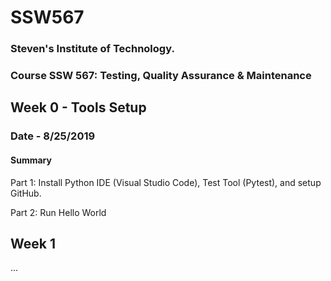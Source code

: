 # SSW567
### Steven's Institute of Technology. 
### Course SSW 567: Testing, Quality Assurance &amp; Maintenance



## Week 0 - Tools Setup
### Date - 8/25/2019
#### Summary
Part 1: Install Python IDE (Visual Studio Code), Test Tool (Pytest), and setup GitHub.

Part 2: Run Hello World

## Week 1
...

